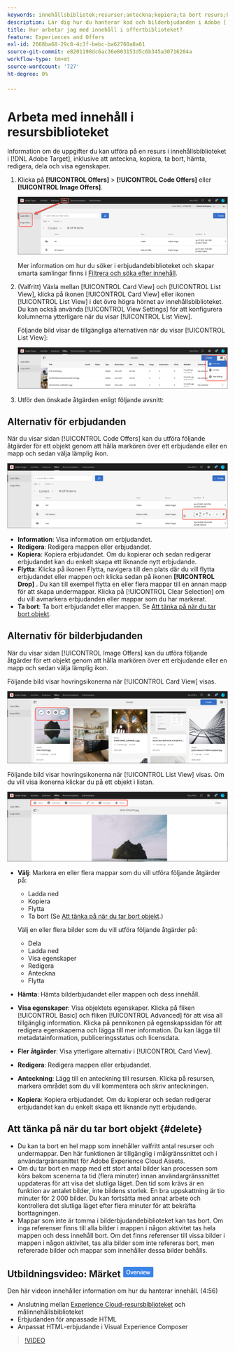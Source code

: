 ```yaml
---
keywords: innehållsbibliotek;resurser;anteckna;kopiera;ta bort resurs;hämta resurs;redigera innehåll;dela kort;visa innehållsegenskaper
description: Lär dig hur du hanterar kod och bilderbjudanden i Adobe [!DNL Target] Erbjudandebiblioteket. Lär dig hur du visar information om ett erbjudande och hur du redigerar, kopierar, flyttar eller tar bort erbjudanden.
title: Hur arbetar jag med innehåll i offertbiblioteket?
feature: Experiences and Offers
exl-id: 2668ba68-29c8-4c3f-bebc-ba62760a8a61
source-git-commit: e8201198dc6ac36e803153d5c6b345a30716204a
workflow-type: tm+mt
source-wordcount: '727'
ht-degree: 0%

---
```


# Arbeta med innehåll i resursbiblioteket

Information om de uppgifter du kan utföra på en resurs i innehållsbiblioteket i [!DNL Adobe Target], inklusive att anteckna, kopiera, ta bort, hämta, redigera, dela och visa egenskaper.

1. Klicka på **[!UICONTROL Offers]** > **[!UICONTROL Code Offers]** eller **[!UICONTROL Image Offers]**.

   ![Flikarna Koderbjudanden och Bilderbjudanden](/help/main/c-experiences/c-manage-content/assets/offers-both.png)

   Mer information om hur du söker i erbjudandebiblioteket och skapar smarta samlingar finns i [Filtrera och söka efter innehåll](/help/main/c-experiences/c-manage-content/filter-and-search-content.md#concept_3B59B8F025BF4CEA82ECC5199D365276).

1. (Valfritt) Växla mellan [!UICONTROL Card View] och [!UICONTROL List View], klicka på ikonen [!UICONTROL Card View] eller ikonen [!UICONTROL List View] i det övre högra hörnet av innehållsbiblioteket. Du kan också använda [!UICONTROL View Settings] för att konfigurera kolumnerna ytterligare när du visar [!UICONTROL List View].

   Följande bild visar de tillgängliga alternativen när du visar [!UICONTROL List View]:

   ![Alternativ för listvisning](/help/main/c-experiences/c-manage-content/assets/view-settings-options.png)

1. Utför den önskade åtgärden enligt följande avsnitt:

## Alternativ för erbjudanden

När du visar sidan [!UICONTROL Code Offers] kan du utföra följande åtgärder för ett objekt genom att hålla markören över ett erbjudande eller en mapp och sedan välja lämplig ikon.

![Hovringsikoner på fliken Koderbjudanden](/help/main/c-experiences/c-manage-content/assets/code-offers-hover-icons.png)

* **Information**: Visa information om erbjudandet.
* **Redigera**: Redigera mappen eller erbjudandet.
* **Kopiera**: Kopiera erbjudandet. Om du kopierar och sedan redigerar erbjudandet kan du enkelt skapa ett liknande nytt erbjudande.
* **Flytta**: Klicka på ikonen Flytta, navigera till den plats där du vill flytta erbjudandet eller mappen och klicka sedan på ikonen **[!UICONTROL Drop]** . Du kan till exempel flytta en eller flera mappar till en annan mapp för att skapa undermappar. Klicka på [!UICONTROL Clear Selection] om du vill avmarkera erbjudanden eller mappar som du har markerat.
* **Ta bort**: Ta bort erbjudandet eller mappen. Se [Att tänka på när du tar bort objekt](#delete).

## Alternativ för bilderbjudanden

När du visar sidan [!UICONTROL Image Offers] kan du utföra följande åtgärder för ett objekt genom att hålla markören över ett erbjudande eller en mapp och sedan välja lämplig ikon.

Följande bild visar hovringsikonerna när [!UICONTROL Card View] visas.

![Hovringsikoner på fliken Bilderbjudanden i kortvyn](/help/main/c-experiences/c-manage-content/assets/image-offers-hover-icons.png)

Följande bild visar hovringsikonerna när [!UICONTROL List View] visas. Om du vill visa ikonerna klickar du på ett objekt i listan.

![Hovringsikoner på fliken Bilderbjudanden i listvyn](/help/main/c-experiences/c-manage-content/assets/list-view-hover.png)

* **Välj**: Markera en eller flera mappar som du vill utföra följande åtgärder på:

   * Ladda ned
   * Kopiera
   * Flytta
   * Ta bort (Se [Att tänka på när du tar bort objekt](#delete).)

  Välj en eller flera bilder som du vill utföra följande åtgärder på:

   * Dela
   * Ladda ned
   * Visa egenskaper
   * Redigera
   * Anteckna
   * Flytta

* **Hämta**: Hämta bilderbjudandet eller mappen och dess innehåll.
* **Visa egenskaper**: Visa objektets egenskaper. Klicka på fliken [!UICONTROL Basic] och fliken [!UICONTROL Advanced] för att visa all tillgänglig information. Klicka på pennikonen på egenskapssidan för att redigera egenskaperna och lägga till mer information. Du kan lägga till metadatainformation, publiceringsstatus och licensdata.
* **Fler åtgärder**: Visa ytterligare alternativ i [!UICONTROL Card View].
* **Redigera**: Redigera mappen eller erbjudandet.
* **Anteckning**: Lägg till en anteckning till resursen. Klicka på resursen, markera området som du vill kommentera och skriv anteckningen.
* **Kopiera**: Kopiera erbjudandet. Om du kopierar och sedan redigerar erbjudandet kan du enkelt skapa ett liknande nytt erbjudande.

## Att tänka på när du tar bort objekt {#delete}

* Du kan ta bort en hel mapp som innehåller valfritt antal resurser och undermappar. Den här funktionen är tillgänglig i målgränssnittet och i användargränssnittet för Adobe Experience Cloud Assets.
* Om du tar bort en mapp med ett stort antal bilder kan processen som körs bakom scenerna ta tid (flera minuter) innan användargränssnittet uppdateras för att visa det slutliga läget. Den tid som krävs är en funktion av antalet bilder, inte bildens storlek. En bra uppskattning är tio minuter för 2 000 bilder. Du kan fortsätta med annat arbete och kontrollera det slutliga läget efter flera minuter för att bekräfta borttagningen.
* Mappar som inte är tomma i bilderbjudandebiblioteket kan tas bort. Om inga referenser finns till alla bilder i mappen i någon aktivitet tas hela mappen och dess innehåll bort. Om det finns referenser till vissa bilder i mappen i någon aktivitet, tas alla bilder som inte refereras bort, men refererade bilder och mappar som innehåller dessa bilder behålls.

## Utbildningsvideo: Märket ![Översikt för innehållsdatabasen](/help/main/assets/overview.png)

Den här videon innehåller information om hur du hanterar innehåll. (4:56)

* Anslutning mellan [Experience Cloud-resursbiblioteket](https://experienceleague.adobe.com/docs/core-services/interface/assets/creative-cloud.html) och målinnehållsbiblioteket
* Erbjudanden för anpassade HTML
* Anpassat HTML-erbjudande i Visual Experience Composer

>[!VIDEO](https://video.tv.adobe.com/v/17387)
